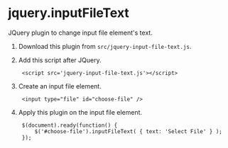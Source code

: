 # jquery.inputFileText
JQuery plugin to change input file element's text.

1. Download this plugin from `src/jquery-input-file-text.js`.
2. Add this script after JQuery.

        <script src='jquery-input-file-text.js'></script>

3. Create an input file element.

        <input type="file" id="choose-file" />
                
4. Apply this plugin on the input file element.

        $(document).ready(function() {
            $('#choose-file').inputFileText( { text: 'Select File' } );
        });